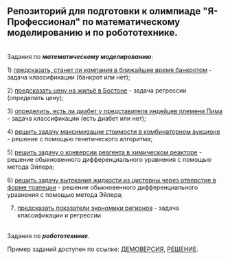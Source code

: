 ## Репозиторий для подготовки к олимпиаде "Я-Профессионал" по математическому моделированию и по робототехнике.

 \
Задания по ***математическому моделированию***:

1\) [предсказать, станет ли компания в ближайшее время банкротом](https://github.com/mualal/ya-profi-preparation/blob/master/notebooks/company-bankruptcy-prediction-pure.ipynb) - задача классификации (банкрот или нет);

2\) [предсказать цену на жильё в Бостоне](https://github.com/mualal/ya-profi-preparation/blob/master/notebooks/boston-house-prices-regression-pure.ipynb) - задача регрессии (определить цену);

3\) [определить, есть ли диабет у представителя индейцев племени Пима](https://github.com/mualal/ya-profi-preparation/blob/master/notebooks/pima-indians-diabetes-prediction-pure.ipynb) - задача классификации (есть диабет или нет);

4\) [решить задачу максимизации стоимости в комбинаторном аукционе](https://github.com/mualal/ya-profi-preparation/blob/master/notes/combinatorial_auction.ipynb) - решение с помощью генетического алгоритма;

5\) [решить задачу о конверсии реагента в химическом реакторе](https://github.com/mualal/ya-profi-preparation/blob/master/notes/ode_solution_example1.ipynb) - решение обыкновенного дифференциального уравнения с помощью метода Эйлера;

6\) [решить задачу вытекания жидкости из цистерны через отверстие в форме трапеции](https://github.com/mualal/ya-profi-preparation/blob/master/notes/ode_solution_example2.ipynb) - решение обыкновенного дифференциального уравнения с помощью метода Эйлера;

7) [предсказать показатели экономики регионов](https://github.com/mualal/ya-profi-preparation/blob/master/notebooks/region-economics-prediction-pure.ipynb) - задача классификации и регрессии

 \
Задания по ***робототехнике***.
 
Пример заданий доступен по ссылке: [ДЕМОВЕРСИЯ](https://gitlab.com/beerlab/iprofi2023/demo), [РЕШЕНИЕ](https://gitlab.com/mualal/ya-profi-robotics-demo-master).
